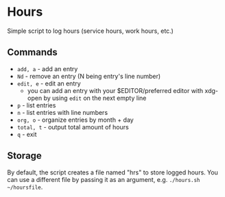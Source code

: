 # Hours

Simple script to log hours (service hours, work hours, etc.)

## Commands

* `add, a` - add an entry
* `Nd` - remove an entry (N being entry's line number)
* `edit, e` - edit an entry
	* you can add an entry with your $EDITOR/preferred editor with xdg-open by using `edit` on the next empty line
* `p` - list entries
* `n` - list entries with line numbers
* `org, o` - organize entries by month + day
* `total, t` - output total amount of hours
* `q` - exit

## Storage

By default, the script creates a file named "hrs" to store logged hours. You can use a different file by passing it as an argument, e.g. `./hours.sh ~/hoursfile`.
